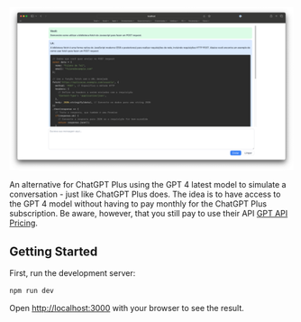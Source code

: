 ![Webpage of the chat](chat-with-gpt.png)

An alternative for ChatGPT Plus using the GPT 4 latest model to simulate a conversation - just like ChatGPT Plus does. The idea is to have access to the GPT 4 model without having to pay monthly for the ChatGPT Plus subscription. Be aware, however, that you still pay to use their API [GPT API Pricing](https://openai.com/pricing).

## Getting Started

First, run the development server:

```bash
npm run dev
```

Open [http://localhost:3000](http://localhost:3000) with your browser to see the result.

